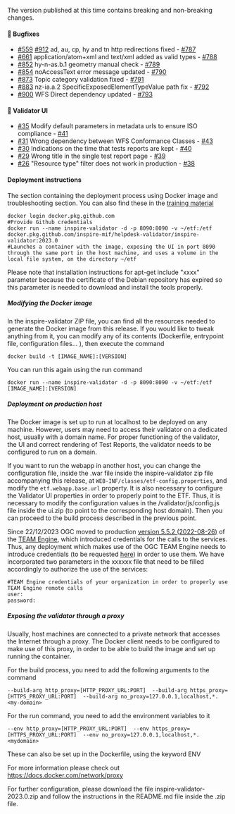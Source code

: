 The version published at this time contains breaking and non-breaking changes.


#### 🐛 Bugfixes

* [#559](https://github.com/INSPIRE-MIF/helpdesk-validator/issues/559) [#912](https://github.com/INSPIRE-MIF/helpdesk-validator/issues/559) ad, au, cp, hy and tn http redirections fixed - [#787](https://github.com/inspire-eu-validation/ets-repository/pull/787)
* [#661](https://github.com/INSPIRE-MIF/helpdesk-validator/issues/661) application/atom+xml and text/xml added as valid types - [#788](https://github.com/inspire-eu-validation/ets-repository/pull/788)
* [#852](https://github.com/INSPIRE-MIF/helpdesk-validator/issues/852) hy-n-as.b.1 geometry manual check - [#789](https://github.com/inspire-eu-validation/ets-repository/pull/789)
* [#854](https://github.com/INSPIRE-MIF/helpdesk-validator/issues/854) noAccessText error message updated - [#790](https://github.com/inspire-eu-validation/ets-repository/pull/790)
* [#873](https://github.com/INSPIRE-MIF/helpdesk-validator/issues/873) Topic category validation fixed - [#791](https://github.com/inspire-eu-validation/ets-repository/pull/791)
* [#883](https://github.com/INSPIRE-MIF/helpdesk-validator/issues/883) nz-ia.a.2 SpecificExposedElementTypeValue path fix - [#792](https://github.com/inspire-eu-validation/ets-repository/pull/792)
* [#900](https://github.com/INSPIRE-MIF/helpdesk-validator/issues/900) WFS Direct dependency updated - [#793](https://github.com/inspire-eu-validation/ets-repository/pull/793)



#### 🚀 Validator UI

* [#35](https://github.com/inspire-eu-validation/INSPIRE-Validator-UI/issues/35) Modify default parameters in metadata urls to ensure ISO compliance - [#41](https://github.com/inspire-eu-validation/INSPIRE-Validator-UI/pull/41)
* [#31](https://github.com/inspire-eu-validation/INSPIRE-Validator-UI/issues/31) Wrong dependency between WFS Conformance Classes - [#43](https://github.com/inspire-eu-validation/INSPIRE-Validator-UI/pull/43)
* [#30](https://github.com/inspire-eu-validation/INSPIRE-Validator-UI/issues/30) Indications on the time that tests reports are kept - [#40](https://github.com/inspire-eu-validation/INSPIRE-Validator-UI/pull/40)
* [#29](https://github.com/inspire-eu-validation/INSPIRE-Validator-UI/issues/29) Wrong title in the single test report page - [#39](https://github.com/inspire-eu-validation/INSPIRE-Validator-UI/pull/39)
* [#26](https://github.com/inspire-eu-validation/INSPIRE-Validator-UI/issues/26) "Resource type" filter does not work in production - [#38](https://github.com/inspire-eu-validation/INSPIRE-Validator-UI/pull/38)



#### Deployment instructions

The section containing the deployment process using Docker image and troubleshooting section. You can also find these in the [training material](https://github.com/INSPIRE-MIF/helpdesk-validator/blob/master/training%20material/2020-09-16_Docker_deployment_instructions.md)

```CMD
docker login docker.pkg.github.com 
#Provide Github credentials
docker run --name inspire-validator -d -p 8090:8090 -v ~/etf:/etf docker.pkg.github.com/inspire-mif/helpdesk-validator/inspire-validator:2023.0
#Launches a container with the image, exposing the UI in port 8090 through the same port in the host machine, and uses a volume in the local file system, on the directory ~/etf
```

Please note that installation instructions for apt-get include "xxxx" parameter because the certificate of the Debian repository has expired so this parameter is needed to download and install the tools properly.


##### Modifying the Docker image

In the inspire-validator ZIP file, you can find all the resources needed to generate the Docker image from this release. If you would like to tweak anything from it, you can modify any of its contents (Dockerfile, entrypoint file, configuration files... ), then execute the command
```
docker build -t [IMAGE_NAME]:[VERSION]
```
You can run this again using the run command
```
docker run --name inspire-validator -d -p 8090:8090 -v ~/etf:/etf [IMAGE_NAME]:[VERSION]
```
##### Deployment on production host

The Docker image is set up to run at localhost to be deployed on any machine. However, users may need to access their validator on a dedicated host, usually with a domain name. For proper functioning of the validator, the UI and correct rendering of Test Reports, the validator needs to be configured to run on a domain.

If you want to run the webapp in another host, you can change the configuration file, inside the .war file inside the inspire-validator zip file accompanying this release, at ```WEB-INF/classes/etf-config.properties```, and modify the `etf.webapp.base.url` property. 
It is also necessary to configure the Validator UI properties in order to properly point to the ETF. Thus, it is necessary to modify the configuration values in the /validator/js/config.js file inside the ui.zip (to point to the corresponding host domain).
Then you can proceed to the build process described in the previous point.

Since 22/12/2023 OGC moved to production [version 5.5.2 (2022-08-26)](https://opengeospatial.github.io/teamengine/relnotes.html) of the [TEAM Engine](http://cite.opengeospatial.org/teamengine/), which introduced credentials for the calls to the services.
Thus, any deployment which makes use of the OGC TEAM Engine needs to introduce credentials (to be requested [here](https://cite.opengeospatial.org/teamengine/register.jsp)) in order to use them.
We have incorporated two parameters in the xxxxxx file that need to be filled accordingly to authorize the use of the services:

````
#TEAM Engine credentials of your organization in order to properly use TEAM Engine remote calls
user: 
password: 
```` 

##### Exposing the validator through a proxy

Usually, host machines are connected to a private network that accesses the Internet through a proxy. The Docker client needs to be configured to make use of this proxy, in order to be able to build the image and set up running the container.

For the build process, you need to add the following arguments to the command
```
--build-arg http_proxy=[HTTP_PROXY_URL:PORT]  --build-arg https_proxy=[HTTPS_PROXY_URL:PORT]  --build-arg no_proxy=127.0.0.1,localhost,*.<my-domain>
```
For the run command, you need to add the environment variables to it
```
--env http_proxy=[HTTP_PROXY_URL:PORT]  --env https_proxy=[HTTPS_PROXY_URL:PORT]  --env no_proxy=127.0.0.1,localhost,*.<mydomain>
```
These can also be set up in the Dockerfile, using the keyword ENV

For more information please check out https://docs.docker.com/network/proxy

For further configuration, please download the file inspire-validator-2023.0.zip and follow the instructions in the README.md file inside the .zip file.